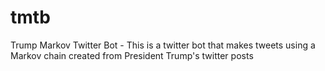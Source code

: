 # tmtb
Trump Markov Twitter Bot - This is a twitter bot that makes tweets using a Markov chain created from President Trump's twitter posts
